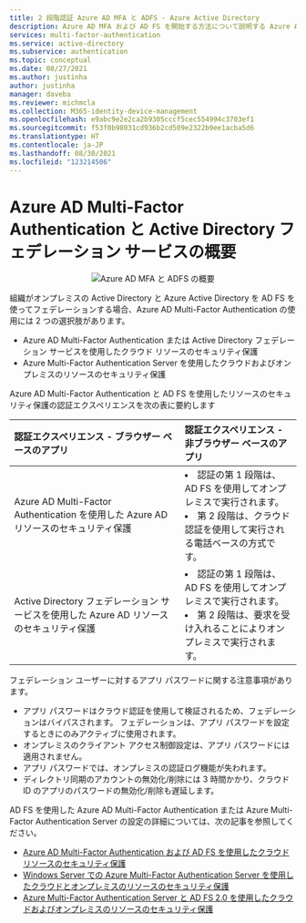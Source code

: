 ```yaml
---
title: 2 段階認証 Azure AD MFA と ADFS - Azure Active Directory
description: Azure AD MFA および AD FS を開始する方法について説明する Azure AD Multi-Factor Authentication のページです。
services: multi-factor-authentication
ms.service: active-directory
ms.subservice: authentication
ms.topic: conceptual
ms.date: 08/27/2021
ms.author: justinha
author: justinha
manager: daveba
ms.reviewer: michmcla
ms.collection: M365-identity-device-management
ms.openlocfilehash: e9abc9e2e2ca2b9305cccf5cec554994c3703ef1
ms.sourcegitcommit: f53f0b98031cd936b2cd509e2322b9ee1acba5d6
ms.translationtype: HT
ms.contentlocale: ja-JP
ms.lasthandoff: 08/30/2021
ms.locfileid: "123214506"
---
```

# <a name="getting-started-with-azure-ad-multi-factor-authentication-and-active-directory-federation-services"></a>Azure AD Multi-Factor Authentication と Active Directory フェデレーション サービスの概要

<center>

![Azure AD MFA と ADFS の概要](./media/multi-factor-authentication-get-started-adfs/adfs.png)</center>

組織がオンプレミスの Active Directory と Azure Active Directory を AD FS を使ってフェデレーションする場合、Azure AD Multi-Factor Authentication の使用には 2 つの選択肢があります。

* Azure AD Multi-Factor Authentication または Active Directory フェデレーション サービスを使用したクラウド リソースのセキュリティ保護
* Azure Multi-Factor Authentication Server を使用したクラウドおよびオンプレミスのリソースのセキュリティ保護

Azure AD Multi-Factor Authentication と AD FS を使用したリソースのセキュリティ保護の認証エクスペリエンスを次の表に要約します

| 認証エクスペリエンス - ブラウザー ベースのアプリ | 認証エクスペリエンス - 非ブラウザー ベースのアプリ |
|:--- |:--- |
| Azure AD Multi-Factor Authentication を使用した Azure AD リソースのセキュリティ保護 |<li>認証の第 1 段階は、AD FS を使用してオンプレミスで実行されます。</li> <li>第 2 段階は、クラウド認証を使用して実行される電話ベースの方式です。</li> |
| Active Directory フェデレーション サービスを使用した Azure AD リソースのセキュリティ保護 |<li>認証の第 1 段階は、AD FS を使用してオンプレミスで実行されます。</li><li>第 2 段階は、要求を受け入れることによりオンプレミスで実行されます。</li> |

フェデレーション ユーザーに対するアプリ パスワードに関する注意事項があります。

* アプリ パスワードはクラウド認証を使用して検証されるため、フェデレーションはバイパスされます。 フェデレーションは、アプリ パスワードを設定するときにのみアクティブに使用されます。
* オンプレミスのクライアント アクセス制御設定は、アプリ パスワードには適用されません。
* アプリ パスワードでは、オンプレミスの認証ログ機能が失われます。
* ディレクトリ同期のアカウントの無効化/削除には 3 時間かかり、クラウド ID のアプリのパスワードの無効化/削除も遅延します。

AD FS を使用した Azure AD Multi-Factor Authentication または Azure Multi-Factor Authentication Server の設定の詳細については、次の記事を参照してください。

* [Azure AD Multi-Factor Authentication および AD FS を使用したクラウド リソースのセキュリティ保護](howto-mfa-adfs.md)
* [Windows Server での Azure Multi-Factor Authentication Server を使用したクラウドとオンプレミスのリソースのセキュリティ保護](howto-mfaserver-adfs-windows-server.md)
* [Azure Multi-Factor Authentication Server と AD FS 2.0 を使用したクラウドおよびオンプレミスのリソースのセキュリティ保護](howto-mfaserver-adfs-2.md)
